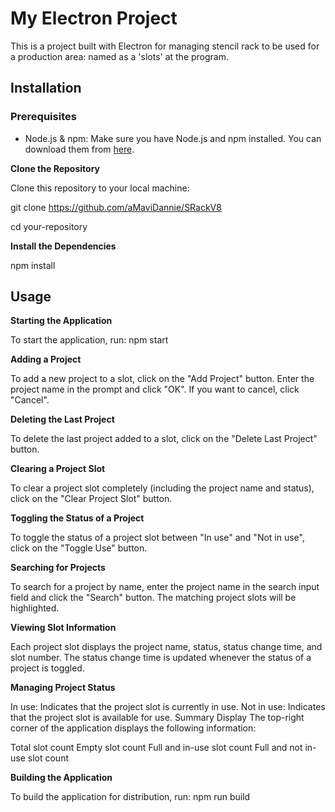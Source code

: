 # **My Electron Project**

This is a project built with Electron for managing stencil rack to be used for a production area: named as a 'slots' at the program.

## **Installation**

### **Prerequisites**

- Node.js & npm: Make sure you have Node.js and npm installed. You can download them from [here](https://nodejs.org/).

**Clone the Repository**

Clone this repository to your local machine:

git clone https://github.com/aMaviDannie/SRackV8

cd your-repository 

**Install the Dependencies**

npm install

## **Usage**

**Starting the Application**

To start the application, run:
npm start

**Adding a Project**

To add a new project to a slot, click on the "Add Project" button. Enter the project name in the prompt and click "OK". If you want to cancel, click "Cancel".

**Deleting the Last Project**

To delete the last project added to a slot, click on the "Delete Last Project" button.

**Clearing a Project Slot**

To clear a project slot completely (including the project name and status), click on the "Clear Project Slot" button.

**Toggling the Status of a Project**

To toggle the status of a project slot between "In use" and "Not in use", click on the "Toggle Use" button.

**Searching for Projects**

To search for a project by name, enter the project name in the search input field and click the "Search" button. The matching project slots will be highlighted.

**Viewing Slot Information**

Each project slot displays the project name, status, status change time, and slot number. The status change time is updated whenever the status of a project is toggled.

**Managing Project Status**

In use: Indicates that the project slot is currently in use.
Not in use: Indicates that the project slot is available for use.
Summary Display
The top-right corner of the application displays the following information:

Total slot count
Empty slot count
Full and in-use slot count
Full and not in-use slot count

**Building the Application**

To build the application for distribution, run:
npm run build
